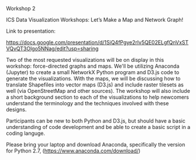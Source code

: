 Workshop 2

ICS Data Visualization Workshops: Let’s Make a Map and Network Graph!

Link to presentation:

https://docs.google.com/presentation/d/1SiQ4fPgye2rlv5QE02ELgfQnVxSTVQvQT3Olgo5NNag/edit?usp=sharing

Two of the most requested visualizations will be on display in this workshop: force-directed graphs and maps. We'll be utilizing Anaconda (Jupyter) to create a small NetworkX Python program and D3.js code to generate the visualizations. With the maps, we will be discussing how to translate Shapefiles into vector maps (D3.js) and include raster tilesets as well (via OpenStreetMap and other sources). The workshop will also include a short background section to each of the visualizations to help newcomers understand the terminology and the techniques involved with these designs.

Participants can be new to both Python and D3.js, but should have a basic understanding of code development and be able to create a basic script in a coding languge.

Please bring your laptop and download Anaconda, specifically the version for Python 2.7, (https://www.anaconda.com/download/)
